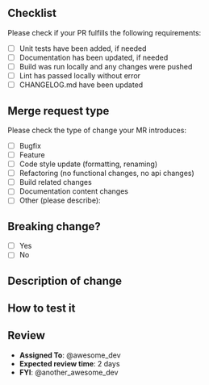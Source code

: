 ## Checklist

Please check if your PR fulfills the following requirements:
- [ ] Unit tests have been added, if needed
- [ ] Documentation has been updated, if needed
- [ ] Build was run locally and any changes were pushed
- [ ] Lint has passed locally without error
- [ ] CHANGELOG.md have been updated

## Merge request type

Please check the type of change your MR introduces:
- [ ] Bugfix
- [ ] Feature
- [ ] Code style update (formatting, renaming)
- [ ] Refactoring (no functional changes, no api changes)
- [ ] Build related changes
- [ ] Documentation content changes
- [ ] Other (please describe):

## Breaking change?

- [ ] Yes
- [ ] No

## Description of change



## How to test it



## Review

- **Assigned To**: @awesome_dev
- **Expected review time**: 2 days
- **FYI**: @another_awesome_dev
